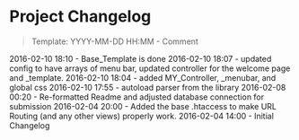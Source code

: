 # Project Changelog
>Template: YYYY-MM-DD HH:MM - Comment

2016-02-10 18:10 - Base_Template is done
2016-02-10 18:07 - updated config to have arrays of menu bar, updated controller for the welcome page and _template.
2016-02-10 18:04 - added MY_Controller, _menubar, and global css
2016-02-10 17:55 - autoload parser from the library
2016-02-08 00:20 - Re-formatted Readme and adjusted database connection for submission
2016-02-04 20:00 - Added the base .htaccess to make URL Routing (and any other views) properly work.
2016-02-04 14:00 - Initial Changelog
